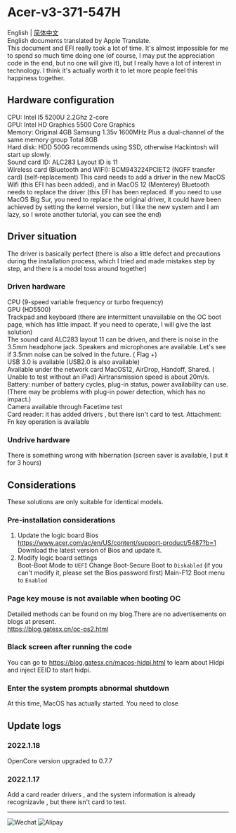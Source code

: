 # Acer-v3-371-547H
English | [简体中文](./README.zh-cn.md)<br>
English documents translated by Apple Translate.<br>
This document and EFI really took a lot of time. It's almost impossible for me to spend so much time doing one (of course, I may put the appreciation code in the end, but no one will give it), but I really have a lot of interest in technology. I think it's actually worth it to let more people feel this happiness together.
## Hardware configuration
CPU: Intel I5 5200U 2.2Ghz 2-core<br>
GPU: Intel HD Graphics 5500 Core Graphics<br>
Memory: Original 4GB Samsung 1.35v 1600MHz Plus a dual-channel of the same memory group Total 8GB<br>
Hard disk: HDD 500G recommends using SSD, otherwise Hackintosh will start up slowly.<br>
Sound card ID: ALC283 Layout ID is 11<br>
Wireless card (Bluetooth and WIFI): BCM943224PCIET2 (NGFF transfer card) (self-replacement) This card needs to add a driver in the new MacOS Wifi (this EFI has been added), and in MacOS 12 (Menterey) Bluetooth needs to replace the driver (this EFI has been replaced. If you need to use MacOS Big Sur, you need to replace the original driver, it could have been achieved by setting the kernel version, but I like the new system and I am lazy, so I wrote another tutorial, you can see the end)
## Driver situation
The driver is basically perfect (there is also a little defect and precautions during the installation process, which I tried and made mistakes step by step, and there is a model toss around together)
### Driven hardware
CPU (9-speed variable frequency or turbo frequency)<br>
GPU (HD5500)<br>
Trackpad and keyboard (there are intermittent unavailable on the OC boot page, which has little impact. If you need to operate, I will give the last solution)<br>
The sound card ALC283 layout 11 can be driven, and there is noise in the 3.5mm headphone jack. Speakers and microphones are available. Let's see if 3.5mm noise can be solved in the future. ( Flag +)<br>
USB 3.0 is available (USB2.0 is also available)<br>
Available under the network card MacOS12, AirDrop, Handoff, Shared. ( Unable to test without an iPad) Airtransmission speed is about 20m/s.<br>
Battery: number of battery cycles, plug-in status, power availability can use.(There may be problems with plug-in power detection, which has no impact.)<br>
Camera available through Facetime test<br>
Card reader: it has added  drivers , but there isn't card to test.
Attachment: Fn key operation is available<br>
### Undrive hardware
There is something wrong with hibernation (screen saver is available, I put it for 3 hours)
## Considerations
These solutions are only suitable for identical models.
### Pre-installation considerations
1. Update the logic board Bios<br>
https://www.acer.com/ac/en/US/content/support-product/5487?b=1 <br>
Download the latest version of Bios and update it.<br>
2. Modify logic board settings<br>
Boot-Boot Mode to `UEFI`
Change Boot-Secure Boot to `Diskabled` (if you can't modify it, please set the Bios password first)
Main-F12 Boot menu to `Enabled` 
### Page key mouse is not available when booting OC
Detailed methods can be found on my blog.There are no advertisements on blogs at present.<br>
https://blog.gatesx.cn/oc-ps2.html
### Black screen after running the code
You can go to https://blog.gatesx.cn/macos-hidpi.html to learn about Hidpi and inject EEID to start hidpi.

### Enter the system prompts abnormal shutdown

At this time, MacOS has actually started. You need to close<br>

## Update logs
### 2022.1.18
OpenCore version upgraded to 0.7.7
### 2022.1.17
Add a card reader drivers , and the system information is already recognizavle , but there isn't card to test.

---
![Wechat](https://user-images.githubusercontent.com/84220224/149635235-3f295841-d2cf-4579-b2a7-00b5345ff77e.jpg)
![Alipay](https://user-images.githubusercontent.com/84220224/149635237-1d548a3f-12c8-4c4b-81a8-08b455b9801f.jpg)
